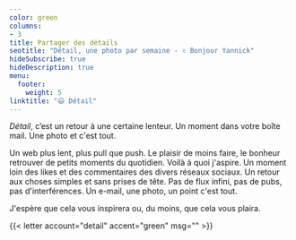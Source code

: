 ```yaml
---
color: green
columns:
- 3
title: Partager des détails
seotitle: "Détail, une photo par semaine - ✌️ Bonjour Yannick"
hideSubscribe: true
hideDescription: true
menu:
  footer:
    weight: 5
linktitle: "😃 Détail"
---
```


*Détail*, c’est un retour à une certaine lenteur.
Un moment dans votre boîte mail.
Une photo et c'est tout.

Un web plus lent, plus pull que push. Le plaisir de moins faire, le bonheur retrouver de petits moments du quotidien. Voilà à quoi j'aspire. Un moment loin des likes et des commentaires des divers réseaux sociaux. Un retour aux choses simples et sans prises de tête. Pas de flux infini, pas de pubs, pas d'interférences. Un e-mail, une photo, un point c'est tout.

J'espère que cela vous inspirera ou, du moins, que cela vous plaira.

{{< letter account="detail" accent="green" msg="" >}}
